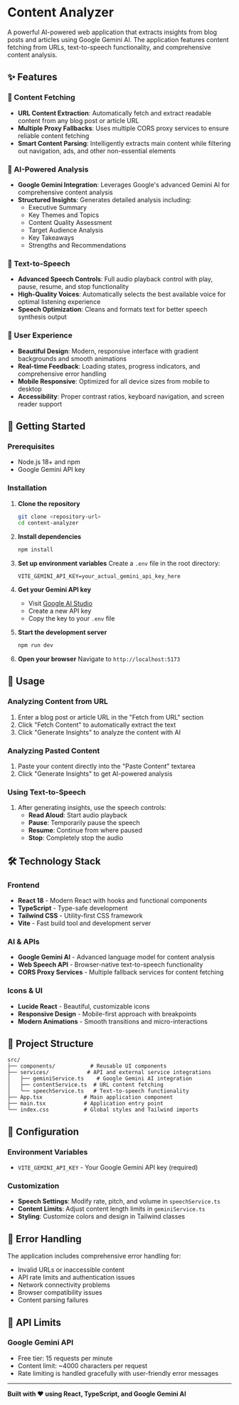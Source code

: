 # Content Analyzer

A powerful AI-powered web application that extracts insights from blog posts and articles using Google Gemini AI. The application features content fetching from URLs, text-to-speech functionality, and comprehensive content analysis.

## ✨ Features

### 🔗 Content Fetching
- **URL Content Extraction**: Automatically fetch and extract readable content from any blog post or article URL
- **Multiple Proxy Fallbacks**: Uses multiple CORS proxy services to ensure reliable content fetching
- **Smart Content Parsing**: Intelligently extracts main content while filtering out navigation, ads, and other non-essential elements

### 🧠 AI-Powered Analysis
- **Google Gemini Integration**: Leverages Google's advanced Gemini AI for comprehensive content analysis
- **Structured Insights**: Generates detailed analysis including:
  - Executive Summary
  - Key Themes and Topics
  - Content Quality Assessment
  - Target Audience Analysis
  - Key Takeaways
  - Strengths and Recommendations

### 🎵 Text-to-Speech
- **Advanced Speech Controls**: Full audio playback control with play, pause, resume, and stop functionality
- **High-Quality Voices**: Automatically selects the best available voice for optimal listening experience
- **Speech Optimization**: Cleans and formats text for better speech synthesis output

### 💫 User Experience
- **Beautiful Design**: Modern, responsive interface with gradient backgrounds and smooth animations
- **Real-time Feedback**: Loading states, progress indicators, and comprehensive error handling
- **Mobile Responsive**: Optimized for all device sizes from mobile to desktop
- **Accessibility**: Proper contrast ratios, keyboard navigation, and screen reader support

## 🚀 Getting Started

### Prerequisites
- Node.js 18+ and npm
- Google Gemini API key

### Installation

1. **Clone the repository**
   ```bash
   git clone <repository-url>
   cd content-analyzer
   ```

2. **Install dependencies**
   ```bash
   npm install
   ```

3. **Set up environment variables**
   Create a `.env` file in the root directory:
   ```env
   VITE_GEMINI_API_KEY=your_actual_gemini_api_key_here
   ```

4. **Get your Gemini API key**
   - Visit [Google AI Studio](https://makersuite.google.com/app/apikey)
   - Create a new API key
   - Copy the key to your `.env` file

5. **Start the development server**
   ```bash
   npm run dev
   ```

6. **Open your browser**
   Navigate to `http://localhost:5173`

## 🎯 Usage

### Analyzing Content from URL
1. Enter a blog post or article URL in the "Fetch from URL" section
2. Click "Fetch Content" to automatically extract the text
3. Click "Generate Insights" to analyze the content with AI

### Analyzing Pasted Content
1. Paste your content directly into the "Paste Content" textarea
2. Click "Generate Insights" to get AI-powered analysis

### Using Text-to-Speech
1. After generating insights, use the speech controls:
   - **Read Aloud**: Start audio playback
   - **Pause**: Temporarily pause the speech
   - **Resume**: Continue from where paused
   - **Stop**: Completely stop the audio

## 🛠️ Technology Stack

### Frontend
- **React 18** - Modern React with hooks and functional components
- **TypeScript** - Type-safe development
- **Tailwind CSS** - Utility-first CSS framework
- **Vite** - Fast build tool and development server

### AI & APIs
- **Google Gemini AI** - Advanced language model for content analysis
- **Web Speech API** - Browser-native text-to-speech functionality
- **CORS Proxy Services** - Multiple fallback services for content fetching

### Icons & UI
- **Lucide React** - Beautiful, customizable icons
- **Responsive Design** - Mobile-first approach with breakpoints
- **Modern Animations** - Smooth transitions and micro-interactions

## 📁 Project Structure

```
src/
├── components/           # Reusable UI components
├── services/            # API and external service integrations
│   ├── geminiService.ts    # Google Gemini AI integration
│   ├── contentService.ts  # URL content fetching
│   └── speechService.ts   # Text-to-speech functionality
├── App.tsx             # Main application component
├── main.tsx            # Application entry point
└── index.css           # Global styles and Tailwind imports
```

## 🔧 Configuration

### Environment Variables
- `VITE_GEMINI_API_KEY` - Your Google Gemini API key (required)

### Customization
- **Speech Settings**: Modify rate, pitch, and volume in `speechService.ts`
- **Content Limits**: Adjust content length limits in `geminiService.ts`
- **Styling**: Customize colors and design in Tailwind classes

## 🚨 Error Handling

The application includes comprehensive error handling for:
- Invalid URLs or inaccessible content
- API rate limits and authentication issues
- Network connectivity problems
- Browser compatibility issues
- Content parsing failures

## 📝 API Limits

### Google Gemini API
- Free tier: 15 requests per minute
- Content limit: ~4000 characters per request
- Rate limiting is handled gracefully with user-friendly error messages
---

**Built with ❤️ using React, TypeScript, and Google Gemini AI**
